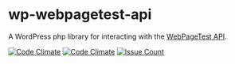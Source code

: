 # wp-webpagetest-api
A WordPress php library for interacting with the [WebPageTest API](https://sites.google.com/a/webpagetest.org/docs/advanced-features/webpagetest-restful-apis).

[![Code Climate](https://codeclimate.com/repos/57d6e8e90697af6a120025b9/badges/bffefd8d5b3ae61f8984/gpa.svg)](https://codeclimate.com/repos/57d6e8e90697af6a120025b9/feed)
[![Code Climate](https://codeclimate.com/repos/57d6e8e90697af6a120025b9/badges/bffefd8d5b3ae61f8984/gpa.svg)](https://codeclimate.com/repos/57d6e8e90697af6a120025b9/feed)
[![Issue Count](https://codeclimate.com/repos/57d6e8e90697af6a120025b9/badges/bffefd8d5b3ae61f8984/issue_count.svg)](https://codeclimate.com/repos/57d6e8e90697af6a120025b9/feed)
